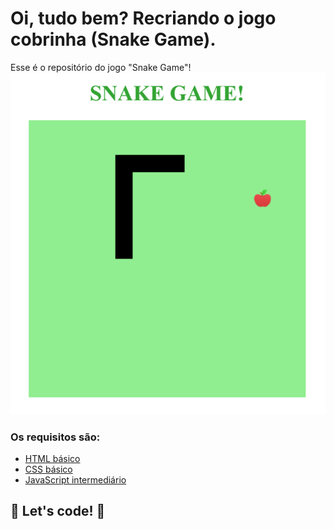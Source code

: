 # Oi, tudo bem? Recriando o jogo cobrinha (Snake Game).

Esse é o repositório do jogo "Snake Game"! ![image-20210707184213348](https://github.com/DavidFrancoR/snake-the-game/blob/main/Snakegame.png)

### Os requisitos são:

* [HTML básico](https://www.w3schools.com/html/)
* [CSS básico](https://developer.mozilla.org/pt-BR/docs/Web/CSS)
* [JavaScript intermediário](https://developer.mozilla.org/pt-BR/docs/Web/JavaScript)

## 🚀 Let's code! 🚀

